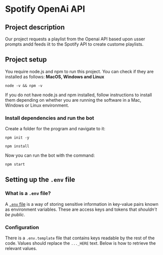 # Spotify OpenAi API


## Project description

Our project requests a playlist from the Openai API based upon usser prompts andd feeds iit to the Spotify API to create custome playlists.

## Project setup

You require node.js and npm to run this project.  You can check if they are installed as follows:
**MacOS, Windows and Linux**

`node -v && npm -v`

If you do not have node.js and npm installed, follow instructions to install them depending on whether you are running the software in a Mac, Windows or Linux environment.

### Install dependencies and run the bot
Create a folder for the program and navigate to it:

`npm init -y`

`npm install`

Now you can run the bot with the command:

`npm start`

## Setting up the `.env` file
### What is a `.env` file?
A [`.env` file](https://blog.bitsrc.io/a-gentle-introduction-to-env-files-9ad424cc5ff4) is a way of storing sensitive information in key-value pairs known as environment variables. These are access keys and tokens that _shouldn't be public_.  

### Configuration
There is a `.env.template` file that contains keys readable by the rest of the code. Values should replace the `..._HERE` text. Below is how to retrieve the relevant values. 


